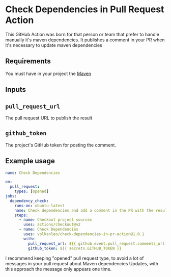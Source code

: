 # Check Dependencies in Pull Request Action

This GitHub Action was born for that person or team that prefer to handle manually it's maven dependencies. It publishes 
a comment in your PR when it's necessary to update maven dependencies

## Requirements 

You must have in your project the [Maven]([https://github.com/ben-manes/gradle-versions-plugin#gradle-versions-plugin](https://maven.apache.org/))

## Inputs

## `pull_request_url`

The pull request URL to publish the result

## `github_token`

The project's GitHub token for posting the comment.

## Example usage

```yaml
name: Check Dependencies

on:
  pull_request:
    types: [opened]
jobs:
  dependency_check:
    runs-on: ubuntu-latest
    name: Check dependencies and add a comment in the PR with the result
    steps:
      - name: Checkout project sources
        uses: actions/checkout@v2
      - name: Check Dependencies
        uses: volkanleo/check-dependencies-in-pr-action@1.0.1
        with:
          pull_request_url: ${{ github.event.pull_request.comments_url }}
          github_token: ${{ secrets.GITHUB_TOKEN }}
```

I recommend keeping "opened" pull request type, to avoid a lot of messages in your pull request about Maven dependencies
Updates, with this approach the message only appears one time.
